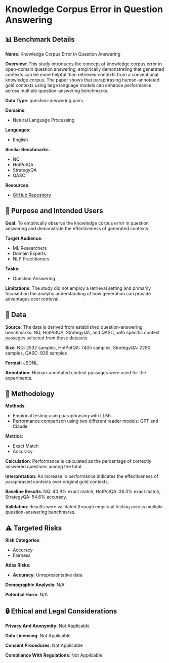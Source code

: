 # Knowledge Corpus Error in Question Answering

## 📊 Benchmark Details

**Name**: Knowledge Corpus Error in Question Answering

**Overview**: This study introduces the concept of knowledge corpus error in open-domain question answering, empirically demonstrating that generated contexts can be more helpful than retrieved contexts from a conventional knowledge corpus. The paper shows that paraphrasing human-annotated gold contexts using large language models can enhance performance across multiple question-answering benchmarks.

**Data Type**: question-answering pairs

**Domains**:
- Natural Language Processing

**Languages**:
- English

**Similar Benchmarks**:
- NQ
- HotPotQA
- StrategyQA
- QASC

**Resources**:
- [GitHub Repository](https://github.com/xfactlab/emnlp2023-knowledge-corpus-error)

## 🎯 Purpose and Intended Users

**Goal**: To empirically observe the knowledge corpus error in question answering and demonstrate the effectiveness of generated contexts.

**Target Audience**:
- ML Researchers
- Domain Experts
- NLP Practitioners

**Tasks**:
- Question Answering

**Limitations**: The study did not employ a retrieval setting and primarily focused on the analytic understanding of how generation can provide advantages over retrieval.

## 💾 Data

**Source**: The data is derived from established question-answering benchmarks: NQ, HotPotQA, StrategyQA, and QASC, with specific context passages selected from these datasets.

**Size**: NQ: 2532 samples, HotPotQA: 7405 samples, StrategyQA: 2290 samples, QASC: 926 samples

**Format**: JSONL

**Annotation**: Human-annotated context passages were used for the experiments.

## 🔬 Methodology

**Methods**:
- Empirical testing using paraphrasing with LLMs
- Performance comparison using two different reader models: GPT and Claude

**Metrics**:
- Exact Match
- Accuracy

**Calculation**: Performance is calculated as the percentage of correctly answered questions among the total.

**Interpretation**: An increase in performance indicates the effectiveness of paraphrased contexts over original gold contexts.

**Baseline Results**: NQ: 40.9% exact match, HotPotQA: 36.3% exact match, StrategyQA: 54.6% accuracy.

**Validation**: Results were validated through empirical testing across multiple question-answering benchmarks.

## ⚠️ Targeted Risks

**Risk Categories**:
- Accuracy
- Fairness

**Atlas Risks**:
- **Accuracy**: Unrepresentative data

**Demographic Analysis**: N/A

**Potential Harm**: N/A

## 🔒 Ethical and Legal Considerations

**Privacy And Anonymity**: Not Applicable

**Data Licensing**: Not Applicable

**Consent Procedures**: Not Applicable

**Compliance With Regulations**: Not Applicable

